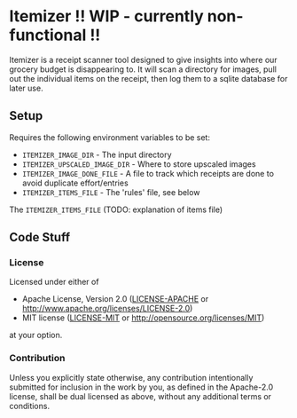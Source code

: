 # Itemizer !! WIP - currently non-functional !!

Itemizer is a receipt scanner tool designed to give insights into where our
grocery budget is disappearing to. It will scan a directory for images, pull out
the individual items on the receipt, then log them to a sqlite database for
later use.

## Setup

Requires the following environment variables to be set:
- `ITEMIZER_IMAGE_DIR` - The input directory
- `ITEMIZER_UPSCALED_IMAGE_DIR` - Where to store upscaled images
- `ITEMIZER_IMAGE_DONE_FILE` - A file to track which receipts are done to avoid duplicate effort/entries
- `ITEMIZER_ITEMS_FILE` - The 'rules' file, see below

The `ITEMIZER_ITEMS_FILE` (TODO: explanation of items file)

## Code Stuff
### License

Licensed under either of

- Apache License, Version 2.0 ([LICENSE-APACHE](LICENSE-APACHE) or <http://www.apache.org/licenses/LICENSE-2.0>)
- MIT license ([LICENSE-MIT](LICENSE-MIT) or <http://opensource.org/licenses/MIT>)

at your option.

### Contribution

Unless you explicitly state otherwise, any contribution intentionally submitted
for inclusion in the work by you, as defined in the Apache-2.0 license, shall be dual licensed as above, without any
additional terms or conditions.
